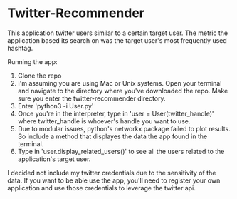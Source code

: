 # Twitter-Recommender
This application twitter users similar to a certain target user. The metric the application based its search on was the target user's most frequently used hashtag. 


Running the app:

1. Clone the repo
2. I'm assuming you are using Mac or Unix systems. Open your terminal and navigate to the directory where you've downloaded the repo. Make sure you enter the twitter-recommender directory.
3. Enter 'python3 -i User.py'
4. Once you're in the interpreter, type in 'user = User(twitter_handle)' where twitter_handle is whoever's handle you want to use.
5. Due to modular issues, python's networkx package failed to plot results. So include a method that displayes the data the app found in the terminal.
6. Type in 'user.display_related_users()' to see all the users related to the application's target user.

I decided not include my twitter credentials due to the sensitivity of the data. If you want to be able use the app, you'll need to register your own application and use those credentials to leverage the twitter api.
